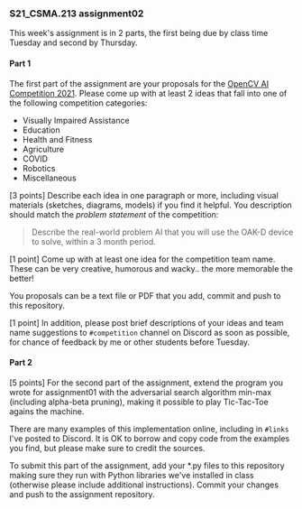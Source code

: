 ### S21_CSMA.213 assignment02

This week's assignment is in 2 parts, the first being due by class time Tuesday and second by Thursday.  

#### Part 1

The first part of the assignment are your proposals for the [OpenCV AI Competition 2021](https://opencv.org/opencv-ai-competition-2021).  Please come up with at least 2 ideas that fall into one of the following competition categories: 

* Visually Impaired Assistance
* Education
* Health and Fitness
* Agriculture
* COVID
* Robotics
* Miscellaneous

[3 points] Describe each idea in one paragraph or more, including visual materials (sketches, diagrams, models) if you find it helpful.  You description should match the *problem statement* of the competition: 

>  Describe the real-world problem AI that you will use the OAK-D device to solve, within a 3 month period.

[1 point] Come up with at least one idea for the competition team name.  These can be very creative, humorous and wacky.. the more memorable the better!  

You proposals can be a text file or PDF that you add, commit and push to this repository.  

[1 point] In addition, please post brief descriptions of your ideas and team name suggestions to `#competition` channel on Discord as soon as possible, for chance of feedback by me or other students before Tuesday.


#### Part 2

[5 points] For the second part of the assignment, extend the program you wrote for assignment01 with the adversarial search algorithm min-max (including alpha-beta pruning), making it possible to play Tic-Tac-Toe agains the machine.

There are many examples of this implementation online, including in `#links` I've posted to Discord.  It is OK to borrow and copy code from the examples you find, but please make sure to credit the sources.

To submit this part of the assignment, add your *.py files to this repository making sure they run with Python libraries we've installed in class (otherwise please include additional instructions).  Commit your changes and push to the assignment repository.

